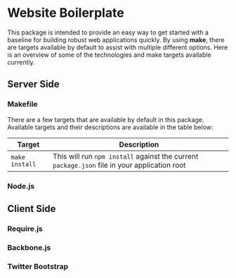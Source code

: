 # Website Boilerplate

This package is intended to provide an easy way to get started with a baseline for building robust
web applications quickly. By using **make**, there are targets available by default to assist with
multiple different options. Here is an overview of some of the technologies and make targets available
currently.

## Server Side

### Makefile
There are a few targets that are available by default in this package. Available targets and their
descriptions are available in the table below:

| Target | Description |
|--------|-------------|
| ```make install``` | This will run ```npm install``` against the current ```package.json``` file in your application root |

### Node.js

## Client Side

### Require.js

### Backbone.js

### Twitter Bootstrap
